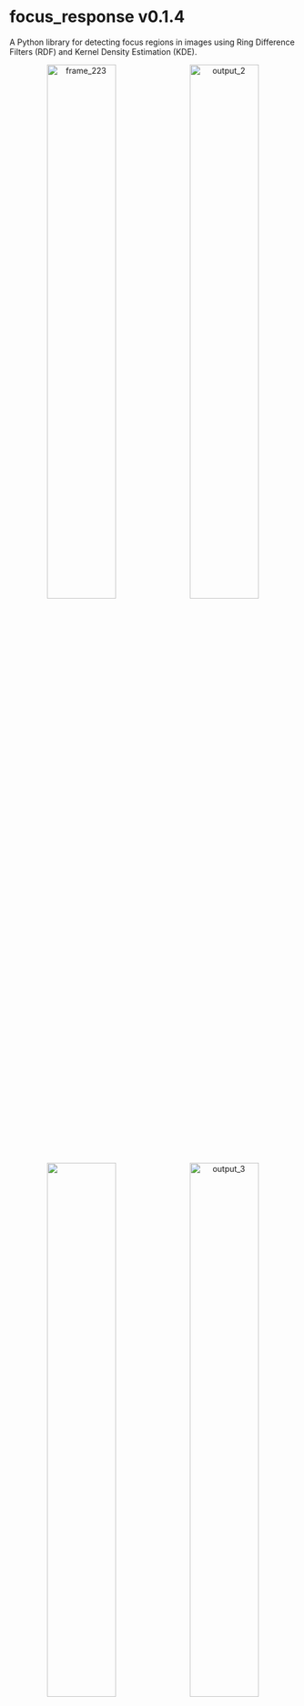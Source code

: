 # focus_response v0.1.4

A Python library for detecting focus regions in images using Ring Difference Filters (RDF) and Kernel Density Estimation (KDE).

<p align="center">
  <img src="https://github.com/user-attachments/assets/24a221e8-0771-4e69-b48d-2129dcb4d337" alt="frame_223" width="49%">
  <img width="49%" alt="output_2" src="https://github.com/user-attachments/assets/e54b10af-9f7f-4712-9a36-df8e817c2bd0" />
</p>
<p align="center">
  <img src="https://github.com/user-attachments/assets/5937f609-c5fe-4aad-807e-d6e50727dfa2" width="49%">
  <img width="49%" alt="output_3" src="https://github.com/user-attachments/assets/1db67924-085e-4582-b2bf-399a19d71d8b" />
</p>


## Installation

```bash
pip install focus_response
```

## Usage

### Single Image Processing

Process a single image to detect focus regions:

```python
from focus_response import detect_focus_regions

# Basic usage - detect focus regions in an image
results = detect_focus_regions(
    image_path="path/to/image.jpg",
    radii=[(1, 3)],              # Single scale: inner radius=1, outer radius=3
    top_percent=25.0,             # Use top 25% of focus pixels for KDE
    bandwidth_px=10.0,            # KDE smoothing bandwidth in pixels
    power=2,                      # Squared differences (2) or absolute (1)
    normalize="p99",              # Normalization: 'none', 'p99', or 'mad'
    include_strength=False,       # Weight KDE by focus intensity
    show_visualizations=True,     # Display visualization plots
    border_mode='reflect'         # Border handling: 'reflect', 'replicate', 'constant'
)

# Access results
fused_map = results['fused']              # RDF focus map (same size as input)
density_map = results['density']          # KDE density map (0-1 normalized)
threshold = results['threshold']          # Focus threshold value
individual_maps = results['individual_maps']  # List of RDF maps per scale
fuse_time = results['fuse_time']          # RDF computation time (seconds)
kde_time = results['kde_time']            # KDE computation time (seconds)
total_time = results['total_time']        # Total processing time (seconds)
```

**Output Format (Single Image):**
- `fused`: `np.ndarray` of shape `(H, W)` with dtype `float32` - Combined RDF focus map
- `density`: `np.ndarray` of shape `(H, W)` with dtype `float32` - KDE density map normalized to [0, 1]
- `threshold`: `float` - The focus value threshold used for selecting top pixels
- `individual_maps`: `list[np.ndarray]` - Individual RDF maps for each scale
- `fuse_time`: `float` - Time spent computing RDF (seconds)
- `kde_time`: `float` - Time spent computing KDE (seconds)
- `total_time`: `float` - Total processing time (seconds)

### Batch Processing

Process multiple images efficiently with parallel processing:

```python
from focus_response import batch_process_images, get_image_files, save_results

# Get all images from a folder
image_paths = get_image_files(
    folder_path="path/to/images",
    extensions=('.jpg', '.jpeg', '.png', '.bmp', '.tiff', '.tif'),
    recursive=False  # Set True to search subdirectories
)

print(f"Found {len(image_paths)} images")

# Batch process all images
results = batch_process_images(
    image_paths=image_paths,
    radii=[(1, 3), (2, 5), (3, 7)],  # Multi-scale processing
    top_percent=25.0,
    bandwidth_px=10.0,
    power=2,
    normalize="p99",
    include_strength=False,
    max_workers=None,                 # Auto-detect CPU count
    use_processes=True,               # Use processes (default) or threads (False)
    progress_callback=None,           # Optional: callback(completed, total, path)
    batch_size=None,                  # Process all at once (None) or in batches
    output_folder=None,               # Set to save results incrementally (returns empty dict)
    save_arrays=True,                 # Save .npy arrays (when output_folder is set)
    save_visualizations=False,        # Save .png visualizations (when output_folder is set)
    border_mode='reflect'             # Border handling: 'reflect', 'replicate', 'constant'
)

# Save results manually (if output_folder not specified above)
save_results(
    results=results,
    output_folder="output",
    save_arrays=True,                 # Save raw .npy arrays
    save_visualizations=True,         # Save .png visualizations
    clear_results=False               # Clear results dict after saving to free memory
)

print(f"Processed {len(results)} images successfully!")
```

**Output Format (Batch Processing):**

The `batch_process_images` function returns a dictionary mapping image paths to their processing results.

**Note:** When `output_folder` is specified, results are saved to disk incrementally and the function returns an **empty dictionary** to conserve memory. Results are automatically saved after processing each batch.
```python
{
    'path/to/image1.jpg': {
        'fused': np.ndarray,              # Shape (H, W), dtype float32
        'density': np.ndarray,            # Shape (H, W), dtype float32, range [0, 1]
        'threshold': float,               # Focus threshold value
        'individual_maps': list[np.ndarray],  # Per-scale RDF maps
        'fuse_time': float,               # RDF time in seconds
        'kde_time': float,                # KDE time in seconds
        'total_time': float               # Total time in seconds
    },
    'path/to/image2.jpg': { ... },
    ...
}
```

**Saved Output Structure (when using `save_results` or `output_folder`):**
```
output/
├── filter_arrays/          # Raw RDF fused maps (.npy files)
│   ├── image1_filter.npy   # np.ndarray, shape (H, W), dtype float32
│   └── image2_filter.npy
├── kde_arrays/             # Raw KDE density maps (.npy files)
│   ├── image1_kde.npy      # np.ndarray, shape (H, W), dtype float32, range [0, 1]
│   └── image2_kde.npy
├── filter_vis/             # RDF visualizations (optional .png files)
│   ├── image1_filter.png   # Grayscale visualization (0-255)
│   └── image2_filter.png
└── kde_vis/                # KDE visualizations (optional .png files)
    ├── image1_kde.png      # Colored heatmap using COLORMAP_JET
    └── image2_kde.png
```

### Advanced: Using Individual Components

You can also use the individual processing components:

```python
import cv2
from focus_response import fuse_rdf_sum, kde_on_fused, visualize_kde_density

# Load image
img = cv2.imread("path/to/image.jpg", cv2.IMREAD_GRAYSCALE)

# Step 1: Compute RDF focus map
fused, maps = fuse_rdf_sum(
    img=img,
    radii=[(1, 3), (2, 5)],
    power=2,
    use_numba=False,
    normalize="p99",
    parallel=True,
    downsample=None,                  # Optional: downsample factor (e.g., 2 or 4) for large images
    border_mode='reflect'             # Border handling: 'reflect', 'replicate', 'constant'
)

# Step 2: Apply KDE to get density map
density, threshold = kde_on_fused(
    fused=fused,
    top_percent=25.0,
    bandwidth_px=10.0,
    include_strength=False,
    clip_percentile=99.5,
    normalize=True
)

# Step 3: Visualize results
visualize_kde_density(img, fused, density, show_on="image")  # Overlay on original
visualize_kde_density(img, fused, density, show_on="focus")  # Overlay on focus map
```

## Development

```bash
# Install in development mode
pip install -e ".[dev]"

# Run tests
pytest

# Format code
black .

# Lint
flake8
```

## License

MIT License - see LICENSE file for details.
